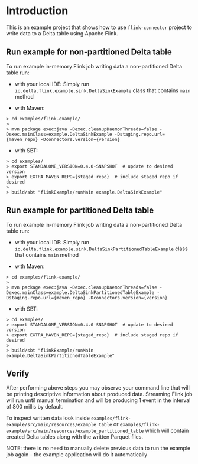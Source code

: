 # Introduction
This is an example project that shows how to use `flink-connector` project to write data to a Delta table using Apache Flink.

## Run example for non-partitioned Delta table
To run example in-memory Flink job writing data a non-partitioned Delta table run:

- with your local IDE:
  Simply run `io.delta.flink.example.sink.DeltaSinkExample` class that contains `main` method

- with Maven:
```
> cd examples/flink-example/
>
> mvn package exec:java -Dexec.cleanupDaemonThreads=false -Dexec.mainClass=example.DeltaSinkExample -Dstaging.repo.url={maven_repo} -Dconnectors.version={version}
```

- with SBT:
```
> cd examples/
> export STANDALONE_VERSION=0.4.0-SNAPSHOT  # update to desired version
> export EXTRA_MAVEN_REPO={staged_repo}  # include staged repo if desired
>
> build/sbt "flinkExample/runMain example.DeltaSinkExample"
```

## Run example for partitioned Delta table
To run example in-memory Flink job writing data a non-partitioned Delta table run:

- with your local IDE:
  Simply run `io.delta.flink.example.sink.DeltaSinkPartitionedTableExample` class that contains `main` method

- with Maven:
```
> cd examples/flink-example/
>
> mvn package exec:java -Dexec.cleanupDaemonThreads=false -Dexec.mainClass=example.DeltaSinkPartitionedTableExample -Dstaging.repo.url={maven_repo} -Dconnectors.version={version}
```

- with SBT:
```
> cd examples/
> export STANDALONE_VERSION=0.4.0-SNAPSHOT  # update to desired version
> export EXTRA_MAVEN_REPO={staged_repo}  # include staged repo if desired
>
> build/sbt "flinkExample/runMain example.DeltaSinkPartitionedTableExample"
```

## Verify
After performing above steps you may observe your command line that will be printing descriptive information
about produced data. Streaming Flink job will run until manual termination and will be producing 1 event
in the interval of 800 millis by default.

To inspect written data look inside `examples/flink-example/src/main/resources/example_table` or
`examples/flink-example/src/main/resources/example_partitioned_table` which will contain created Delta tables along with the written Parquet files.

NOTE: there is no need to manually delete previous data to run the example job again - the example application will do it automatically